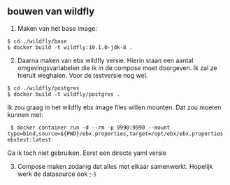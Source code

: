 ## bouwen van wildfly

1. Maken van het base image:

```shell
$ cd ./wildfly/base
$ docker build -t wildfly:10.1.0-jdk-8 .
```

2. Daarna maken van ebx wildfly versie. Hierin staan een aantal omgevingsvariabelen die ik in de compose moet doorgeven. Ik zal ze hieruit weghalen. Voor de testversie nog wel.

```shell
$ cd ./wildfly/postgres
$ docker build -t wildfly/postgres .
```

Ik zou graag in het wildfly ebx image files willen mounten. Dat zou moeten kunnen met:

```shell
 $ docker container run -d --rm -p 9990:9990 --mount type=bind,source=${PWD}/ebx.properties,target=/opt/ebx/ebx.properties ebxtest:latest
```

Ga ik toch niet gebruiken. Eerst een directe yaml versie 

3. Compose maken zodanig dat alles met elkaar samenwerkt. Hopelijk werk de datasource ook ;-)

```yaml

```